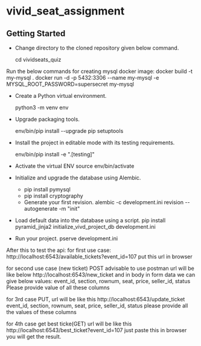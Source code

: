 vivid_seat_assignment
=====================

Getting Started
---------------

- Change directory to the cloned repository given below command.

    cd vividseats_quiz

Run the below commands for creating mysql docker image:
docker build -t my-mysql .
docker run -d -p 5432:3306 --name my-mysql -e MYSQL_ROOT_PASSWORD=supersecret my-mysql

- Create a Python virtual environment.

    python3 -m venv env

- Upgrade packaging tools.

    env/bin/pip install --upgrade pip setuptools

- Install the project in editable mode with its testing requirements.

    env/bin/pip install -e ".[testing]"

- Activate the virtual ENV
source env/bin/activate

- Initialize and upgrade the database using Alembic.
    - pip install pymysql
    - pip install cryptography
    - Generate your first revision.
    alembic -c development.ini revision --autogenerate -m "init"


- Load default data into the database using a script.
    pip install pyramid_jinja2
    initialize_vivd_project_db development.ini

- Run your project.
 pserve development.ini



After this to test the api:
for first use case:
http://localhost:6543/available_tickets?event_id=107 put this url in browser

for second use case (new ticket) POST advisable to use postman
url will be like below
http://localhost:6543/new_ticket
and in body in form data we can give below values:
event_id, section, rownum, seat, price, seller_id, status Please provide value of all these columns

for 3rd case PUT, url will be like this 
http://localhost:6543/update_ticket
event_id, section, rownum, seat, price, seller_id, status please provide all the values of these columns

for 4th case get best ticke(GET)
url will be like this 
http://localhost:6543/best_ticket?event_id=107
just paste this in browser you will get the result.
